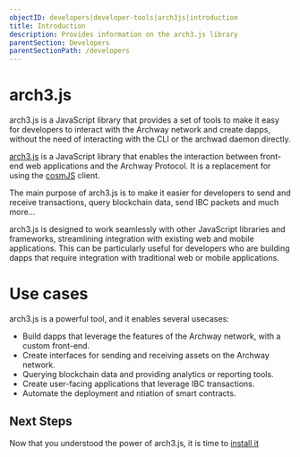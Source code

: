 ```yaml
---
objectID: developers|developer-tools|arch3js|introduction
title: Introduction
description: Provides information on the arch3.js library
parentSection: Developers
parentSectionPath: /developers
---
```


# arch3.js

arch3.js is a JavaScript library that provides a set of tools to make it easy for developers to interact with the Archway network and create dapps, without the need of interacting with the CLI or the archwad daemon directly.

<a href="https://www.npmjs.com/package/@archwayhq/arch3-core" target="_blank" >arch3.js</a> is a JavaScript library that enables the interaction between front-end web applications and the Archway Protocol. It is a replacement for using the <a href="https://github.com/cosmos/cosmjs" target="_blank" >cosmJS</a> client.

The main purpose of arch3.js is to make it easier for developers to send and receive transactions, query blockchain data, send IBC packets and much more...


arch3.js is designed to work seamlessly with other JavaScript libraries and frameworks, streamlining integration with existing web and mobile applications. This can be particularly useful for developers who are building dapps that require integration with traditional web or mobile applications.

# Use cases

arch3.js is a powerful tool, and it enables several usecases:

- Build dapps that leverage the features of the Archway network, with a custom front-end.
- Create interfaces for sending and receiving assets on the Archway network.
- Querying blockchain data and providing analytics or reporting tools.
- Create user-facing applications that leverage IBC transactions.
- Automate the deployment and ntiation of smart contracts.

## Next Steps

Now that you understood the power of arch3.js, it is time to [install it](installation.md)

